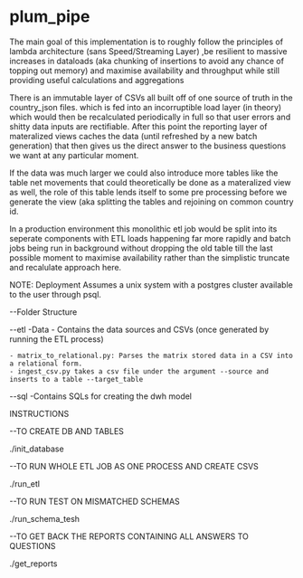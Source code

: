 # plum_pipe

The main goal of this implementation is to roughly follow the principles of lambda architecture (sans Speed/Streaming Layer) ,be resilient to massive increases in dataloads (aka chunking
of insertions to avoid any chance of topping out memory) and maximise availability and throughput while still providing useful calculations and aggregations

There is an immutable layer of CSVs all built off of one source of truth in the country_json files. 
which is fed into an incorruptible load layer (in theory) which would then be recalculated periodically in full so that user errors and shitty data inputs are 
rectifiable. After this point the reporting layer of materalized views caches the data (until refreshed by a new batch generation) that then gives us the 
direct answer to the business questions we want at any particular moment. 

If the data was much larger we could also introduce more tables like the table net 
movements that could theoretically be done as a materalized view as well, the role of this table  lends itself to some pre processing before we generate the 
view (aka splitting the tables and rejoining on common country id. 

In a production environment this monolithic etl job would be split into its seperate components 
with ETL loads happening far more rapidly and batch jobs being run in background without dropping the old table till the last possible moment to maximise 
availability rather than the simplistic truncate and recalulate approach here.


NOTE: Deployment Assumes a unix system with a postgres cluster available to the user through psql.

--Folder Structure


--etl
    -Data
    - Contains the data sources and CSVs (once generated by running the ETL process)

    - matrix_to_relational.py: Parses the matrix stored data in a CSV into a relational form.
    - ingest_csv.py takes a csv file under the argument --source and inserts to a table --target_table
    
--sql
    -Contains SQLs for creating the dwh model


INSTRUCTIONS

--TO CREATE DB AND TABLES

./init_database

--TO RUN WHOLE ETL JOB AS ONE PROCESS AND CREATE CSVS

./run_etl

--TO RUN TEST ON MISMATCHED SCHEMAS

./run_schema_tesh

--TO GET BACK THE REPORTS CONTAINING ALL ANSWERS TO QUESTIONS

./get_reports
